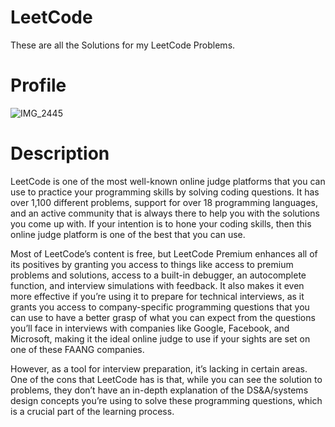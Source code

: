 # LeetCode
These are all the Solutions for my LeetCode Problems.

# Profile

![IMG_2445](https://github.com/ga7nesh/LeetCode/assets/121279015/b2802f90-d6dc-41c4-bb50-3f7bbffc8907)

# Description

LeetCode is one of the most well-known online judge platforms that you can use to practice your programming skills by solving coding questions. It has over 1,100 different problems, support for over 18 programming languages, and an active community that is always there to help you with the solutions you come up with. If your intention is to hone your coding skills, then this online judge platform is one of the best that you can use.

Most of LeetCode’s content is free, but LeetCode Premium enhances all of its positives by granting you access to things like access to premium problems and solutions, access to a built-in debugger, an autocomplete function, and interview simulations with feedback. It also makes it even more effective if you’re using it to prepare for technical interviews, as it grants you access to company-specific programming questions that you can use to have a better grasp of what you can expect from the questions you’ll face in interviews with companies like Google, Facebook, and Microsoft, making it the ideal online judge to use if your sights are set on one of these FAANG companies.

However, as a tool for interview preparation, it’s lacking in certain areas. One of the cons that LeetCode has is that, while you can see the solution to problems, they don’t have an in-depth explanation of the DS&A/systems design concepts you’re using to solve these programming questions, which is a crucial part of the learning process.
